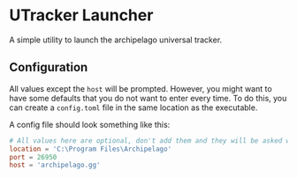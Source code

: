 # UTracker Launcher

A simple utility to launch the archipelago universal tracker.

## Configuration

All values except the `host` will be prompted.
However, you might want to have some defaults that you do not want to enter every time.
To do this, you can create a `config.toml` file in the same location as the executable.

A config file should look something like this:
```toml
# All values here are optional, don't add them and they will be asked when you run the program
location = 'C:\Program Files\Archipelago'
port = 26950
host = 'archipelago.gg'
```